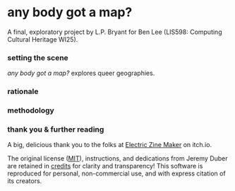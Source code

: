 # any body got a map?

A final, exploratory project by L.P. Bryant for Ben Lee (LIS598: Computing Cultural Heritage WI25).

### setting the scene

<i>any body got a map?</i> explores queer geographies.

### rationale

### methodology

### thank you & further reading

A big, delicious thank you to the folks at [Electric Zine Maker](https://alienmelon.itch.io/electric-zine-maker) on itch.io.

The original license ([MIT](LICENSE)), instructions, and dedications from Jeremy Duber are retained in [credits](credits) for clarity and transparency! This software is reproduced for personal, non-commercial use, and with express citation of its creators.
